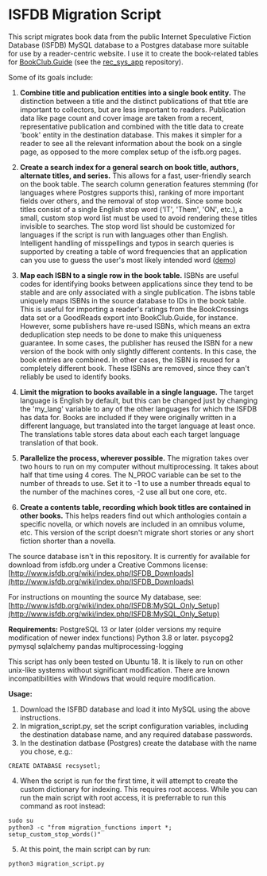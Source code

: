 ISFDB Migration Script
==========================

This script migrates book data from the public Internet Speculative Fiction Database (ISFDB) MySQL database to a Postgres database more suitable for use by a reader-centric website. I use it to create the book-related tables for [BookClub.Guide](https:\\www.bookclub.guide) (see the [rec_sys_app](https://github.com/JustinL42/rec_sys_app) repository).

Some of its goals include:

1. **Combine title and publication entities into a single book entity.**
The distinction between a title and the distinct publications of that title are important to collectors, but are less important to readers. Publication data like page count and cover image are taken from a recent, representative publication and combined with the title data to create 'book' entity in the destination database. This makes it simpler for a reader to see all the relevant information about the book on a single page, as opposed to the more complex setup of the isfb.org pages. 

2. **Create a search index for a general search on book title, authors, alternate titles, and series.**
This allows for a fast, user-friendly search on the book table. The search column generation features stemming (for languages where Postgres supports this), ranking of more important fields over others, and the removal of stop words. Since some book titles consist of a single English stop word ('IT', 'Them', 'ON', etc.), a small, custom stop word list must be used to avoid rendering these titles invisible to searches. The stop word list should be customized for languages if the script is run with languages other than English.
Intelligent handling of misspellings and typos in search queries is supported by creating a table of word frequencies that an application can you use to guess the user's most likely intended word ([demo](https://bookclub.guide/search/?search=teh+silmarrilion+tolkein))

3. **Map each ISBN to a single row in the book table.**
ISBNs are useful codes for identifying books between applications since they tend to be stable and are only associated with a single publication. The isbns table uniquely maps ISBNs in the source database to IDs in the book table. This is useful for importing a reader's ratings from the BookCrossings data set or a GoodReads export into BookClub.Guide, for instance. 
However, some publishers have re-used ISBNs, which means an extra deduplication step needs to be done to make this uniqueness guarantee. In some cases, the publisher has reused the ISBN for a new version of the book with only slightly different contents. In this case, the book entries are combined. In other cases, the ISBN is reused for a completely different book. These ISBNs are removed, since they can't reliably be used to identify books.

4. **Limit the migration to books available in a single language.**
The target language is English by default, but this can be changed just by changing the 'my_lang' variable to any of the other languages for which the ISFDB has data for. Books are included if they were originally written in a different language, but translated into the target language at least once. The translations table stores data about each each target language translation of that book. 

5. **Parallelize the process, wherever possible.**
The migration takes over two hours to run on my computer without multiprocessing. It takes about half that time using 4 cores. The N_PROC variable can be set to the number of threads to use. Set it to -1 to use a number threads equal to the number of the machines cores, -2 use all but one core, etc.

6. **Create a contents table, recording which book titles are contained in other books.**
This helps readers find out which anthologies contain a specific novella, or which novels are included in an omnibus volume, etc. This version of the script doesn't migrate short stories or any short fiction shorter than a novella.

The source database isn't in this repository. It is currently for available for download from isfdb.org under a Creative Commons license:
[http://www.isfdb.org/wiki/index.php/ISFDB_Downloads](http://www.isfdb.org/wiki/index.php/ISFDB_Downloads)

For instructions on mounting the source My database, see:
[http://www.isfdb.org/wiki/index.php/ISFDB:MySQL_Only_Setup](http://www.isfdb.org/wiki/index.php/ISFDB:MySQL_Only_Setup)

**Requirements:**
PostgreSQL 13 or later (older versions my require modification of newer index functions)
Python 3.8 or later.
psycopg2
pymysql
sqlalchemy
pandas
multiprocessing-logging

This script has only been tested on Ubuntu 18. It is likely to run on other unix-like systems without significant modification. There are known incompatibilities with Windows that would require modification.

**Usage:**

1. Download the ISFBD database and load it into MySQL using the above instructions.
2. In migration_script.py, set the script configuration variables, including the destination database name, and any required database passwords.
3. In the destination datbase (Postgres) create the database with the name you chose, e.g.:
~~~
CREATE DATABASE recsysetl;
~~~
4. When the script is run for the first time, it will attempt to create the custom dictionary for indexing. This requires root access. While you can run the main script with root access, it is preferrable to run this command as root instead:
~~~
sudo su
python3 -c "from migration_functions import *; setup_custom_stop_words()"
~~~
5. At this point, the main script can by run:
~~~
python3 migration_script.py
~~~
